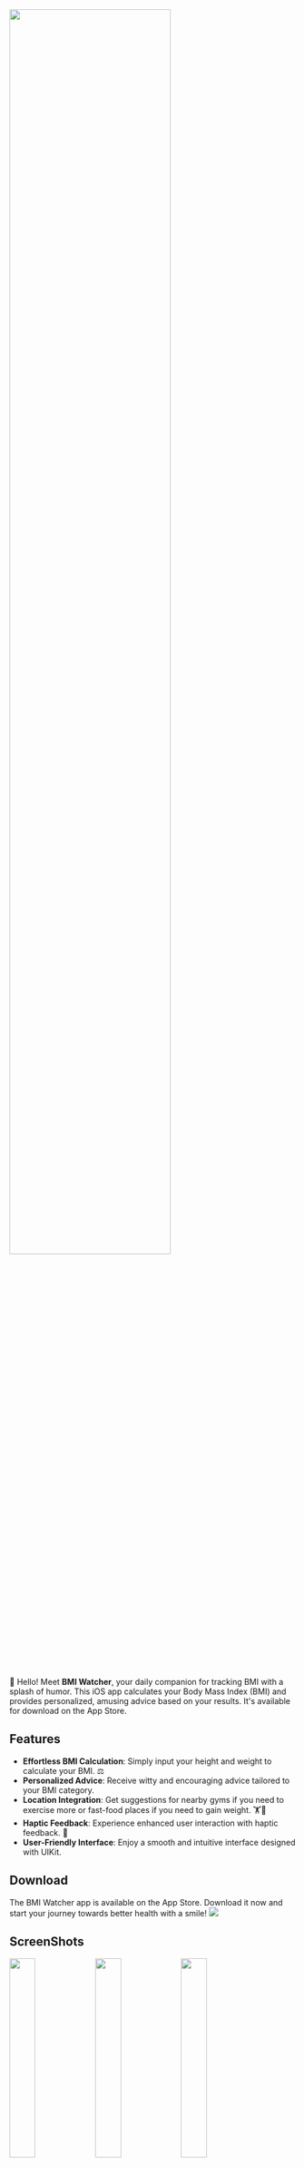 <img src="https://github.com/bashubb/BMI-Watcher/blob/main/BMI_Watcher_badge.png" width="75%">

👋 Hello! Meet **BMI Watcher**, your daily companion for tracking BMI with a splash of humor. This iOS app calculates your Body Mass Index (BMI) and provides personalized, amusing advice based on your results. It's available for download on the App Store.

Features
--------

-   **Effortless BMI Calculation**: Simply input your height and weight to calculate your BMI. ⚖️
-   **Personalized Advice**: Receive witty and encouraging advice tailored to your BMI category.
-   **Location Integration**: Get suggestions for nearby gyms if you need to exercise more or fast-food places if you need to gain weight. 🏋️🍔
-   **Haptic Feedback**: Experience enhanced user interaction with haptic feedback. 📳
-   **User-Friendly Interface**: Enjoy a smooth and intuitive interface designed with UIKit.

Download
--------

The BMI Watcher app is available on the App Store. Download it now and start your journey towards better health with a smile! 
<a href="https://apps.apple.com/pl/app/bmi-watcher/id6502956154?l"><img src="https://github.com/bashubb/BMI-Watcher/blob/main/download-on-the-app-store-apple-logo-svgrepo-com.png"></a>



ScreenShots
-------
<img src="https://github.com/bashubb/BMI-Watcher/blob/main/Bmi_6%2C7_1.png" width="30%"><img src="https://github.com/bashubb/BMI-Watcher/blob/main/Bmi_6%2C7_2.png" width="30%"><img src="https://github.com/bashubb/BMI-Watcher/blob/main/Bmi_6%2C7_3.png" width="30%">

Contact
-------

If you have any questions or feedback, feel free to reach out:

-   **Email**: hubertk.dev@gmail.com

Thank you for choosing BMI Watcher!
